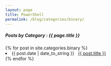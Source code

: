 ```yaml
---
layout: page
title: PowerShell
permalink: /blog/categories/binary/
---
```


<h5> Posts by Category : {{ page.title }} </h5>

<div class="card">
{% for post in site.categories.binary %}
 <li class="category-posts"><span>{{ post.date | date_to_string }}</span> &nbsp; <a href="{{ post.url }}">{{ post.title }}</a></li>
{% endfor %}
</div>
